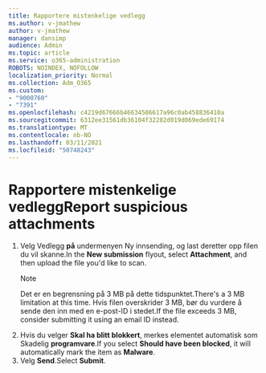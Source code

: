 ```yaml
---
title: Rapportere mistenkelige vedlegg
ms.author: v-jmathew
author: v-jmathew
manager: dansimp
audience: Admin
ms.topic: article
ms.service: o365-administration
ROBOTS: NOINDEX, NOFOLLOW
localization_priority: Normal
ms.collection: Adm_O365
ms.custom:
- "9000760"
- "7391"
ms.openlocfilehash: c4219d67666b46634506617a96c0ab458836410a
ms.sourcegitcommit: 6312ee31561db36104f32282d019d069ede69174
ms.translationtype: MT
ms.contentlocale: nb-NO
ms.lasthandoff: 03/11/2021
ms.locfileid: "50748243"
---
```

# <a name="report-suspicious-attachments"></a><span data-ttu-id="a650d-102">Rapportere mistenkelige vedlegg</span><span class="sxs-lookup"><span data-stu-id="a650d-102">Report suspicious attachments</span></span>

1. <span data-ttu-id="a650d-103">Velg Vedlegg **på** undermenyen Ny innsending, og last deretter opp filen du vil skanne.</span><span class="sxs-lookup"><span data-stu-id="a650d-103">In the **New submission** flyout, select **Attachment**, and then upload the file you'd like to scan.</span></span>
    > [!NOTE]
    > <span data-ttu-id="a650d-104">Det er en begrensning på 3 MB på dette tidspunktet.</span><span class="sxs-lookup"><span data-stu-id="a650d-104">There's a 3 MB limitation at this time.</span></span> <span data-ttu-id="a650d-105">Hvis filen overskrider 3 MB, bør du vurdere å sende den inn med en e-post-ID i stedet.</span><span class="sxs-lookup"><span data-stu-id="a650d-105">If the file exceeds 3 MB, consider submitting it using an email ID instead.</span></span>
2. <span data-ttu-id="a650d-106">Hvis du velger **Skal ha blitt blokkert**, merkes elementet automatisk som Skadelig **programvare**.</span><span class="sxs-lookup"><span data-stu-id="a650d-106">If you select **Should have been blocked**, it will automatically mark the item as **Malware**.</span></span>
3. <span data-ttu-id="a650d-107">Velg **Send**.</span><span class="sxs-lookup"><span data-stu-id="a650d-107">Select **Submit**.</span></span>
